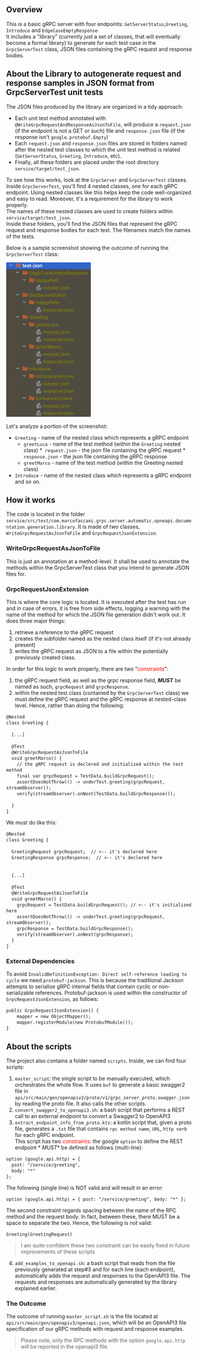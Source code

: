 ## Overview

This is a basic gRPC server with four endpoints: `GetServerStatus`,`Greeting`, `Introduce`
and `EdgeCaseEmptyResponse`. <br>
It includes a "library" (currently just a set of classes, that will eventually become a formal library) to generate
for each test case in the `GrpcServerTest` class, JSON files containing the gRPC request and response bodies.<br>

## About the Library to autogenerate request and response samples in JSON format from GrpcServerTest unit tests

The JSON files produced by the library are organized in a tidy approach:

* Each unit test method annotated with `@WriteGrpcRequestAndResponseAsJsonToFile`, will produce a `request.json` (if the
  endpoint is not a GET or such) file and `response.json` file (if the response isn't `google.protobuf.Empty`)
* Each `request.json` and `response.json` files are stored in folders named after the nested test classes to which the
  unit test method is related (`GetServerStatus`, `Greeting`, `Introduce`, etc).
* Finally, all these folders are placed under the root directory `service/target/test_json`.

To see how this works, look at the `GrpcServer` and `GrpcServerTest` classes. Inside `GrpcServerTest`, you'll find 4
nested classes, one for each gRPC endpoint.
Using nested classes like this helps keep the code well-organized and easy to read. Moreover, it's a requirement for the
library to work properly.<br>
The names of these nested classes are used to create folders within `service/target/test_json`. <br>
Inside these folders, you'll find the JSON files that represent the gRPC request and response bodies for each test. The
filenames match the names of the tests.

Below is a sample screenshot showing the outcome of running the `GrpcServerTest` class:

![img.png](img.png)

Let's analyze a portion of the screenshot:

* `Greeting` - name of the nested class which represents a gRPC endpoint
    * `greetLuca` - name of the test method (within the `Greeting` nested class)
      *` request.json` - the json file containing the gRPC request
      *` response.json` - the json file containing the gRPC response
    * `greetMarco` - name of the test method (within the Greeting nested class)
* `Introduce` - name of the nested class which represents a gRPC endpoint
  and so on.

## How it works

The code is located in the
folder `service/src/test/com.marcofaccani.grpc.server.automatic.opneapi.documentation.generation.library`.
It is made of two classes, `WriteGrpcRequestAsJsonToFile` and `GrpcRequestJsonExtension`.

### WriteGrpcRequestAsJsonToFile

This is just an annotation at a method-level. It shall be used to annotate the methods within the GrpcServerTest class
that you intend to generate JSON files for.

### GrpcRequestJsonExtension

This is where the core logic is located.
It is executed after the test has run and in case of errors, it is free from side effects, logging a warning with the
name of the method for which the JSON file generation didn't work out.
It does three major things:

1. retrieve a reference to the gRPC request
2. creates the subfolder named as the nested class itself (if it's not already present)
3. writes the gRPC request as JSON to a file within the potentially previously created class.

In order for this logic to work properly, there are two "<span style="color:red">constraints</span>":

1. the gRPC request field, as well as the grpc response field, **_MUST_** be named as such, `grpcRequest`
   and `grpcResponse`.
2. within the nested test class (contained by the `GrpcServerTest` class) we must define the gRPC request and the gRPC
   response at nested-class level.
   Hence, rather than doing the following:

```
@Nested
class Greeting {
  
  [...]

  @Test
  @WriteGrpcRequestAsJsonToFile
  void greetMarco() {
    // the gRPC request is declered and initialized within the test method
    final var grpcRequest = TestData.buildGrpcRequest();
    assertDoesNotThrow(() -> underTest.greeting(grpcRequest, streamObserver));
    verify(streamObserver).onNext(TestData.buildGrpcResponse());

  }
}
```

We must do like this:

```
@Nested
class Greeting {

  GreetingRequest grpcRequest;  // <-- it's declered here
  GreetingResponse grpcResponse;  // <-- it's declered here

  
  [...]

  @Test
  @WriteGrpcRequestAsJsonToFile
  void greetMarco() {
    grpcRequest = TestData.buildGrpcRequest(); // <-- it's initialized here
    assertDoesNotThrow(() -> underTest.greeting(grpcRequest, streamObserver));
    grpcResponse = TestData.buildGrpcResponse();
    verify(streamObserver).onNext(grpcResponse);
  }
}
```

### External Dependencies

To avoid `InvalidDefinitionException: Direct self-reference leading to cycle` we need `protobuf-jackson`.
This is because the traditional Jackson attempts to serialise gRPC internal fields that contain cyclic or
non-serializable references.
Protobuf-jackson is used within the constructor of `GrpcRequestJsonExtension`, as follows:

```
public GrpcRequestJsonExtension() {
    mapper = new ObjectMapper();
    mapper.registerModule(new ProtobufModule());
}
```

## About the scripts

The project also contains a folder named `scripts`. Inside, we can find four scripts:

1. `master_script`: the single script to be manually executed, which orchestrates the whole flow. It uses `buf` to
   generate a basic swagger2 file in `api/src/main/gen/openapiv2/proto/v1/grpc_server_proto.swagger.json` by reading the
   proto file. It also calls the other scripts.
2. `convert_swagger2_to_openapi3.sh`: a bash script that performs a REST call to an external endpoint to convert a
   Swagger2 to OpenAPI3
3. `extract_endpoint_info_from_proto.kts`: a kotlin script that, given a proto file, generates a `.txt` file that
   contains `rpc method name`, `URL`, `http verb` for each gRPC endpoint. <br>
   This script has two <span style="color:red">constraints</span>: the google `option` to define the REST endpoint *
   *MUST** be defined as follows (multi-line):

```
option (google.api.http) = {
  post: "/service/greeting",
  body: "*"
};
```

The following (single line) is NOT valid and will result in an error:

```
option (google.api.http) = { post: "/service/greeting", body: "*" };
```

The second constraint regards spacing between the name of the RPC method and the request body.
In fact, between these, there MUST be a space to separate the two. Hence, the following is not valid:

```
Greeting(GreetingRequest)
```

> I am quite confident these two constraint can be easily fixed in future improvements of these scripts

4. `add_examples_to_openapi.sh`: a bash script that reads from the file previously generated at step#3 and for each
   line (each endpoint), automatically adds the request and responses to the OpenAPI3 file. The requests and responses
   are automatically generated by the library explained earlier.

### The Outcome

The outcome of running `master_script.sh` is the file located at `api/src/main/gen/openapiv3/openapi.json`, which will
be an OpenAPI3 file specification of our gRPC methods with request and response examples.
> Please note, only the RPC methods with the option `google.api.http` will be reported in the openapi3 file.